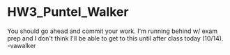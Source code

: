 # HW3_Puntel_Walker

You should go ahead and commit your work. I'm running behind w/ exam prep and I don't think I'll be able to get to this until after class today (10/14). -vawalker